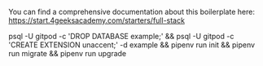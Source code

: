 You can find a comprehensive documentation about this boilerplate here:
https://start.4geeksacademy.com/starters/full-stack


psql -U gitpod -c 'DROP DATABASE example;' &&
psql -U gitpod -c 'CREATE EXTENSION unaccent;' -d example && pipenv run init && pipenv run migrate && pipenv run upgrade